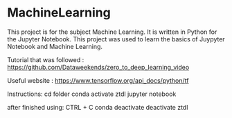 # MachineLearning
This project is for the subject Machine Learning. It is written in Python for the Jupyter Notebook. 
This project was used to learn the basics of Juypyter Notebook and Machine Learning.

Tutorial that was followed : https://github.com/Dataweekends/zero_to_deep_learning_video

Useful website : https://www.tensorflow.org/api_docs/python/tf

Instructions:
cd folder
conda activate ztdl
jupyter notebook

after finished using:
CTRL + C
conda deactivate
deactivate ztdl

